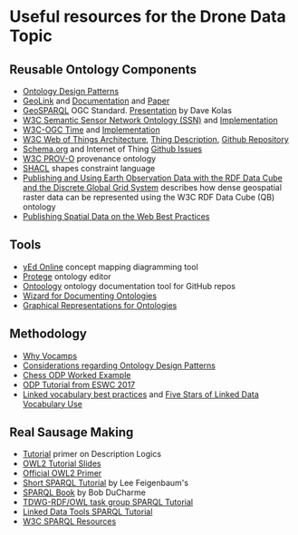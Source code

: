 # Useful resources for the Drone Data Topic

## Reusable Ontology Components
- [Ontology Design Patterns](http://ontologydesignpatterns.org/wiki/Main_Page)
- [GeoLink](http://schema.geolink.org) and [Documentation](http://schema.geolink.org/patterns/core/main-pattern-collections.pdf) and [Paper](http://geog.ucsb.edu/~jano/2015-iswc-geolinkpattern-main.pdf)
- [GeoSPARQL](http://www.opengeospatial.org/standards/geosparql) OGC Standard. [Presentation](http://ontolog.cim3.net/file/work/EarthScienceOntolog/2012-12-12_EarthScienceOntolog_session-5/GeoSPARQL_Getting_Started--DaveKolas_20121212.pdf) by Dave Kolas
- [W3C Semantic Sensor Network Ontology (SSN)](https://www.w3.org/TR/vocab-ssn/)  and [Implementation]( https://github.com/w3c/sdw/tree/gh-pages/ssn/integrated)
- [W3C-OGC Time](https://www.w3.org/TR/owl-time/) and [Implementation](https://github.com/w3c/sdw/tree/gh-pages/time)
- [W3C Web of Things Architecture](https://www.w3.org/TR/wot-architecture/), [Thing Description](https://www.w3.org/TR/wot-thing-description/),  [Github Repository](https://github.com/w3c/wot)
- [Schema.org](http://schema.org) and Internet of Thing [Github Issues](https://github.com/schemaorg/schemaorg/issues/1272)
- [W3C PROV-O](https://www.w3.org/TR/prov-o/) provenance ontology
- [SHACL](https://www.w3.org/TR/shacl/) shapes constraint language
- [Publishing and Using Earth Observation Data with the RDF Data Cube and the Discrete Global Grid System](https://w3c.github.io/sdw/eo-qb/) describes how dense geospatial raster data can be represented using the W3C RDF Data Cube (QB) ontology
- [Publishing Spatial Data on the Web Best Practices](https://www.w3.org/TR/sdw-bp/)



## Tools
- [yEd Online](https://www.yworks.com/yed-live/) concept mapping diagramming tool
- [Protege](https://protege.stanford.edu) ontology editor
- [Ontoology](http://ontoology.linkeddata.es) ontology documentation tool for GitHub repos
- [Wizard for Documenting Ontologies](https://dgarijo.github.io/Widoco/)
- [Graphical Representations for Ontologies](https://thepetiteontologist.wordpress.com/2017/07/19/some-ideas-for-ontology-graphical-representations/amp/)

## Methodology
- [Why Vocamps](http://geog.ucsb.edu/~jano/2015-diversitypp-invited.pdf)
- [Considerations regarding Ontology Design Patterns](https://pdfs.semanticscholar.org/b463/8c8029fdea73c981ac562e29417dc00807c2.pdf)
- [Chess ODP Worked Example]()
- [ODP Tutorial from ESWC 2017](https://2017.eswc-conferences.org/sites/default/files/Slides-and-Materials/ESWC-2017-Modular-Ontology-Modeling-tutorial-slides.pdf)
- [Linked vocabulary best practices](http://lov.okfn.org/Recommendations_Vocabulary_Design.pdf) and [Five Stars of Linked Data Vocabulary Use](http://geog.ucsb.edu/~jano/swj653.pdf)

## Real Sausage Making
- [Tutorial](https://arxiv.org/pdf/1201.4089.pdf) primer on Description Logics
- [OWL2 Tutorial Slides](http://www.semantic-web-book.org/w/images/b/b0/KI09-OWL-Rules-1.pdf)
- [Official OWL2 Primer](https://www.w3.org/TR/owl2-primer/)
- [Short SPARQL Tutorial](http://www.w3.org/2009/Talks/0615-qbe/) by Lee Feigenbaum's
- [SPARQL Book](http://www.learningsparql.com/) by Bob DuCharme
- [TDWG-RDF/OWL task group SPARQL Tutorial](https://code.google.com/archive/p/tdwg-rdf/wikis/Beginners6SPARQL.wiki)
- [Linked Data Tools SPARQL Tutorial](http://www.linkeddatatools.com/querying-semantic-data)
- [W3C SPARQL Resources](https://www.w3.org/TR/sparql11-query/)
